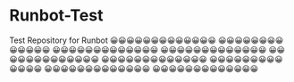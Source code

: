 # Runbot-Test
Test Repository for Runbot
😀😀😀😀😀😀😀😀😀😀😀😀😀
😀😀😀😀😀😀😀😀😀😀😀😀😀
😀😀😀😀😀😀😀😀😀😀😀😀😀
😀😀😀😀😀😀😀😀😀😀😀😀😀
😀😀😀😀😀😀😀😀😀😀😀😀😀
😀😀😀😀😀😀😀😀😀😀😀😀😀
😀😀😀😀😀😀😀😀😀😀😀😀😀
😀😀😀😀😀😀😀😀😀😀😀😀😀
😀😀😀😀😀😀😀😀😀😀😀😀😀
